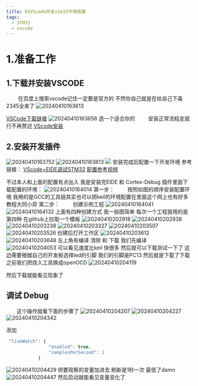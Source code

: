 ```yaml
---
title: 01VScode开发stm32环境搭建
tags:
  - STM32
  - vscode
---
```


# 1.准备工作
## 1.下载并安装VSCODE
&ensp;&ensp;&ensp;&ensp; 在百度上搜索vscode记住一定要是官方的
不然你自己就是在给自己下毒2345全来了
![20240410163613](https://cdn.jsdelivr.net/gh/YangSongL1n/img_bed/20240410163613.png)

[VSCode下载链接](https://code.visualstudio.com/Download)
![20240410163658](https://cdn.jsdelivr.net/gh/YangSongL1n/img_bed/20240410163658.png)
选一个适合你的
&ensp;&ensp;&ensp;&ensp; 安装正常流程走就行不再赘述
[VScode安装](https://blog.csdn.net/qq_30640671/article/details/109704940)
## 2.安装开发插件
![20240410163752](https://cdn.jsdelivr.net/gh/YangSongL1n/img_bed/20240410163752.png)
![20240410163813](https://cdn.jsdelivr.net/gh/YangSongL1n/img_bed/20240410163813.png)
![](https://cdn.jsdelivr.net/gh/YangSongL1n/img_bed/![img](httpsimg2023.cnblogs.comblog30221202024023022120-20240223113533816-501832047.png).png)
安装完成后配置一下开发环境
参考链接：
[VScode+EIDE调试STM32](https://www.bilibili.com/read/cv25446441/?jump_opus=1)
[配置参考视频](https://www.bilibili.com/video/BV1S94y1e7xQ/?vd_source=10f897775825a5c2734444dd7eb2464c)

不过本人和上面的配置有点出入
我是安装完EIDE 和 Cortex-Debug 插件里面下载配置的环境：
![20240410164014](https://cdn.jsdelivr.net/gh/YangSongL1n/img_bed/20240410164014.png)
第一步：
&ensp;&ensp;&ensp;&ensp; 按照如图的顺序安装配置环境 我用的是GCC的工具链其实也可以把keil的环境配置在里面这个网上也有好多教程大同小异 
第二步：
&ensp;&ensp;&ensp;&ensp; 创建示例工程
![20240410164041](https://cdn.jsdelivr.net/gh/YangSongL1n/img_bed/20240410164041.png)
![20240410164132](https://cdn.jsdelivr.net/gh/YangSongL1n/img_bed/20240410164132.png)
上面有四种创建方式 我一般图简单 每次一个工程就用的是第四种
在github上拉取一个模板
![20240410202918](https://cdn.jsdelivr.net/gh/YangSongL1n/img_bed/20240410202918.png)
![20240410202938](https://cdn.jsdelivr.net/gh/YangSongL1n/img_bed/20240410202938.png)
![20240410203238](https://cdn.jsdelivr.net/gh/YangSongL1n/img_bed/20240410203238.png)
![20240410203327](https://cdn.jsdelivr.net/gh/YangSongL1n/img_bed/20240410203327.png)
![20240410203507](https://cdn.jsdelivr.net/gh/YangSongL1n/img_bed/20240410203507.png)
![20240410203526](https://cdn.jsdelivr.net/gh/YangSongL1n/img_bed/20240410203526.png)
创建后打开工作区
![20240410203612](https://cdn.jsdelivr.net/gh/YangSongL1n/img_bed/20240410203612.png)
![20240410203648](https://cdn.jsdelivr.net/gh/YangSongL1n/img_bed/20240410203648.png)
左上角有编译 清除 和 下载
我们先编译
![20240410204053](https://cdn.jsdelivr.net/gh/YangSongL1n/img_bed/20240410204053.png)
可以看见速度比keil 快很多
然后就可以下载测试一下了 这边需要根据自己的开发板选择led的引脚 我们的引脚是PC13
然后就是下载了下载之前我们把烧入工具换成openOCD
![20240410204119](https://cdn.jsdelivr.net/gh/YangSongL1n/img_bed/20240410204119.png)

然后下载就能看见现象了
## 调试 Debug
&ensp;&ensp;&ensp;&ensp;这个操作就看下面的步骤了
![20240410204207](https://cdn.jsdelivr.net/gh/YangSongL1n/img_bed/20240410204207.png)
![20240410204227](https://cdn.jsdelivr.net/gh/YangSongL1n/img_bed/20240410204227.png)
![20240410204342](https://cdn.jsdelivr.net/gh/YangSongL1n/img_bed/20240410204342.png)

添加
```js
 "liveWatch": {
                "enabled": true,
                "samplesPerSecond": 1
            }
```
![20240410204429](https://cdn.jsdelivr.net/gh/YangSongL1n/img_bed/20240410204429.png)
把要观察的变量加进去
刷新是1秒一次 最低了damn 
![20240410204447](https://cdn.jsdelivr.net/gh/YangSongL1n/img_bed/20240410204447.png)
然后启动就能看见变量变化了
